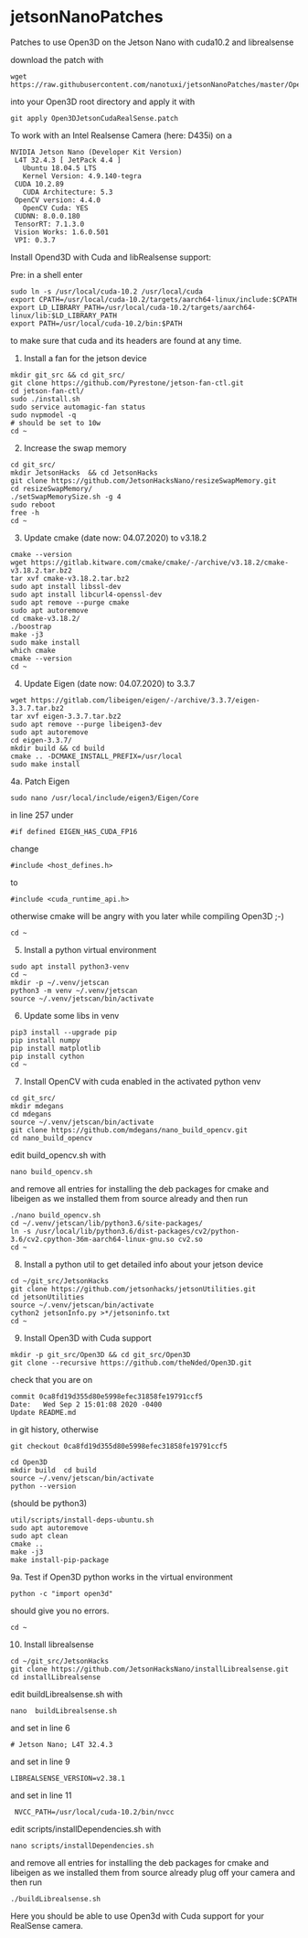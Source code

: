 # jetsonNanoPatches
Patches to use Open3D on the Jetson Nano with cuda10.2  and librealsense

download the patch with

```
wget https://raw.githubusercontent.com/nanotuxi/jetsonNanoPatches/master/Open3DJetsonCudaRealSense.patch
```
into your Open3D root directory and apply it with

```
git apply Open3DJetsonCudaRealSense.patch
```
To work with an Intel Realsense Camera (here: D435i) on a
```
NVIDIA Jetson Nano (Developer Kit Version)
 L4T 32.4.3 [ JetPack 4.4 ]
   Ubuntu 18.04.5 LTS
   Kernel Version: 4.9.140-tegra
 CUDA 10.2.89
   CUDA Architecture: 5.3
 OpenCV version: 4.4.0
   OpenCV Cuda: YES
 CUDNN: 8.0.0.180
 TensorRT: 7.1.3.0
 Vision Works: 1.6.0.501
 VPI: 0.3.7
```
Install Opend3D with Cuda and libRealsense support:

Pre:
in a shell enter
```
sudo ln -s /usr/local/cuda-10.2 /usr/local/cuda    
export CPATH=/usr/local/cuda-10.2/targets/aarch64-linux/include:$CPATH
export LD_LIBRARY_PATH=/usr/local/cuda-10.2/targets/aarch64-linux/lib:$LD_LIBRARY_PATH
export PATH=/usr/local/cuda-10.2/bin:$PATH
```
	
to make sure that cuda and its headers are found at any time.

1. Install a fan for the jetson device
```
mkdir git_src && cd git_src/
git clone https://github.com/Pyrestone/jetson-fan-ctl.git
cd jetson-fan-ctl/
sudo ./install.sh
sudo service automagic-fan status
sudo nvpmodel -q
# should be set to 10w
cd ~
```
2. Increase the swap memory
```
cd git_src/
mkdir JetsonHacks  && cd JetsonHacks
git clone https://github.com/JetsonHacksNano/resizeSwapMemory.git
cd resizeSwapMemory/
./setSwapMemorySize.sh -g 4
sudo reboot
free -h
cd ~
```
3. Update cmake (date now: 04.07.2020) to v3.18.2
```
cmake --version
wget https://gitlab.kitware.com/cmake/cmake/-/archive/v3.18.2/cmake-v3.18.2.tar.bz2
tar xvf cmake-v3.18.2.tar.bz2
sudo apt install libssl-dev
sudo apt install libcurl4-openssl-dev
sudo apt remove --purge cmake
sudo apt autoremove
cd cmake-v3.18.2/
./boostrap
make -j3
sudo make install
which cmake
cmake --version
cd ~
```
4. Update Eigen (date now: 04.07.2020) to 3.3.7
```
wget https://gitlab.com/libeigen/eigen/-/archive/3.3.7/eigen-3.3.7.tar.bz2
tar xvf eigen-3.3.7.tar.bz2
sudo apt remove --purge libeigen3-dev
sudo apt autoremove
cd eigen-3.3.7/
mkdir build && cd build
cmake .. -DCMAKE_INSTALL_PREFIX=/usr/local
sudo make install
```
	
4a. Patch Eigen
```
sudo nano /usr/local/include/eigen3/Eigen/Core
```
  in line 257 under 
	  
```
#if defined EIGEN_HAS_CUDA_FP16
```
   change
```
#include <host_defines.h>
```
   to
```
#include <cuda_runtime_api.h>
```
	 
   otherwise cmake will be angry with you later while compiling Open3D ;-)
```	
cd ~	
```
5. Install a python virtual environment
```
sudo apt install python3-venv
cd ~
mkdir -p ~/.venv/jetscan
python3 -m venv ~/.venv/jetscan
source ~/.venv/jetscan/bin/activate
 ```
6. Update some libs in venv
```
pip3 install --upgrade pip
pip install numpy
pip install matplotlib
pip install cython
cd ~
```
7. Install OpenCV with cuda enabled in the activated python venv

```
cd git_src/
mkdir mdegans
cd mdegans
source ~/.venv/jetscan/bin/activate
git clone https://github.com/mdegans/nano_build_opencv.git
cd nano_build_opencv
```
	
edit build_opencv.sh with
	
```
nano build_opencv.sh
```
  and remove all entries for installing the deb packages for cmake and libeigen
  as we installed them from source already
  and then run
```
./nano build_opencv.sh
cd ~/.venv/jetscan/lib/python3.6/site-packages/
ln -s /usr/local/lib/python3.6/dist-packages/cv2/python-3.6/cv2.cpython-36m-aarch64-linux-gnu.so cv2.so
cd ~
```
8. Install a python util to get detailed info about your jetson device
```
cd ~/git_src/JetsonHacks
git clone https://github.com/jetsonhacks/jetsonUtilities.git
cd jetsonUtilities
source ~/.venv/jetscan/bin/activate
cython2 jetsonInfo.py >*/jetsoninfo.txt
cd ~
```
9. Install Open3D with Cuda support
```
mkdir -p git_src/Open3D && cd git_src/Open3D
git clone --recursive https://github.com/theNded/Open3D.git
```
   check that you are on 	

```
commit 0ca8fd19d355d80e5998efec31858fe19791ccf5
Date:   Wed Sep 2 15:01:08 2020 -0400
Update README.md
```
in git history, otherwise
```
git checkout 0ca8fd19d355d80e5998efec31858fe19791ccf5
```
```
cd Open3D
mkdir build  cd build
source ~/.venv/jetscan/bin/activate
python --version
```
(should be python3)
 ```
 util/scripts/install-deps-ubuntu.sh
sudo apt autoremove
sudo apt clean
cmake ..
make -j3
make install-pip-package
```

9a. Test if Open3D python works in the virtual environment
```
python -c "import open3d"
```
should give you no errors.
```
cd ~
```
10. Install librealsense
```
cd ~/git_src/JetsonHacks
git clone https://github.com/JetsonHacksNano/installLibrealsense.git
cd installLibrealsense
```
edit buildLibrealsense.sh  with 
```
nano  buildLibrealsense.sh
```
and set in line 6
```
# Jetson Nano; L4T 32.4.3
```
and set in line 9
```
LIBREALSENSE_VERSION=v2.38.1
```
and set in line 11
```
 NVCC_PATH=/usr/local/cuda-10.2/bin/nvcc
```
edit scripts/installDependencies.sh with
```
nano scripts/installDependencies.sh
```
and remove all entries for installing the deb packages for cmake and libeigen
 as we installed them from source already
 plug off your camera
 and then run	
 ```
 ./buildLibrealsense.sh
 ```
Here you should be able to use Open3d with Cuda support for your RealSense camera.
